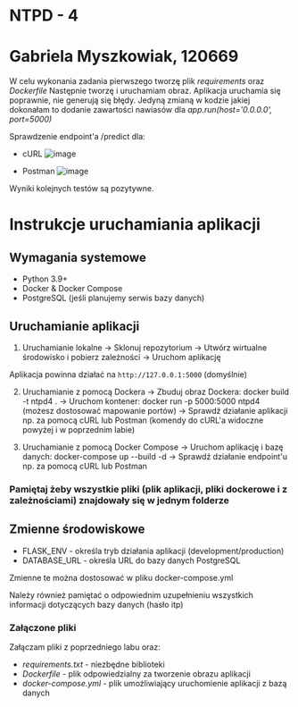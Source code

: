 # NTPD - 4
# Gabriela Myszkowiak, 120669

W celu wykonania zadania pierwszego tworzę plik *requirements* oraz *Dockerfile*
Następnie tworzę i uruchamiam obraz. Aplikacja uruchamia się poprawnie, nie generują się błędy.
Jedyną zmianą w kodzie jakiej dokonałam to dodanie zawartości nawiasów dla *app.run(host='0.0.0.0', port=5000)*

Sprawdzenie endpoint'a /predict dla:
* cURL
![image](https://github.com/user-attachments/assets/2e3fb71b-8d5a-47f1-83fe-ecbc1633c423)

* Postman
  ![image](https://github.com/user-attachments/assets/3e155376-9fc6-4b47-969b-9450e3b451b5)

Wyniki kolejnych testów są pozytywne.

# Instrukcje uruchamiania aplikacji

## Wymagania systemowe
- Python 3.9+
- Docker & Docker Compose
- PostgreSQL (jeśli planujemy serwis bazy danych)

## Uruchamianie aplikacji
1. Uruchamianie lokalne
-> Sklonuj repozytorium
-> Utwórz wirtualne środowisko i pobierz zależności
-> Uruchom aplikację

Aplikacja powinna działać na `http://127.0.0.1:5000` (domyślnie)

2. Uruchamianie z pomocą Dockera
-> Zbuduj obraz Dockera: docker build -t ntpd4 .
-> Uruchom kontener: docker run -p 5000:5000 ntpd4 (możesz dostosować mapowanie portów)
-> Sprawdź działanie aplikacji np. za pomocą cURL lub Postman (komendy do cURL'a widoczne powyżej i w poprzednim labie)

3. Uruchamianie z pomocą Docker Compose
-> Uruchom aplikację i bazę danych: docker-compose up --build -d
-> Sprawdź działanie endpoint'u np. za pomocą cURL lub Postman

### Pamiętaj żeby wszystkie pliki (plik aplikacji, pliki dockerowe i z zależnościami) znajdowały się w jednym folderze

## Zmienne środowiskowe
* FLASK_ENV - określa tryb działania aplikacji (development/production)
* DATABASE_URL - określa URL do bazy danych PostgreSQL

Zmienne te można dostosować w pliku docker-compose.yml

Należy również pamiętać o odpowiednim uzupełnieniu wszystkich informacji dotyczących bazy danych (hasło itp)

### Załączone pliki
Załączam pliki z poprzedniego labu oraz:
* *requirements.txt* - niezbędne biblioteki
* *Dockerfile* - plik odpowiedzialny za tworzenie obrazu aplikacji
* *docker-compose.yml* - plik umożliwiający uruchomienie aplikacji z bazą danych
